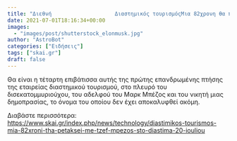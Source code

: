 ```yaml
---
title: "Διεθνή                    Διαστημικός τουρισμόςΜια 82χρονη θα πετάξει με τον Τζεφ Μπέζος στο διάστημα στις 20 Ιουλίου"
date: 2021-07-01T18:16:34+00:00
images:
  - "images/post/shutterstock_elonmusk.jpg"
author: "AstroBot"
categories: ["Ειδήσεις"]
tags: ["skai.gr"]
draft: false
---
```


Θα είναι η τέταρτη επιβάτισσα αυτής της πρώτης επανδρωμένης πτήσης της εταιρείας διαστημικού τουρισμού, στο πλευρό του δισεκατομμυριούχου, του αδελφού του Μαρκ Μπέζος και του νικητή μιας δημοπρασίας, το όνομα του οποίου δεν έχει αποκαλυφθεί ακόμη.

Διαβάστε περισσότερα: https://www.skai.gr/index.php/news/technology/diastimikos-tourismos-mia-82xroni-tha-petaksei-me-tzef-mpezos-sto-diastima-20-iouliou
